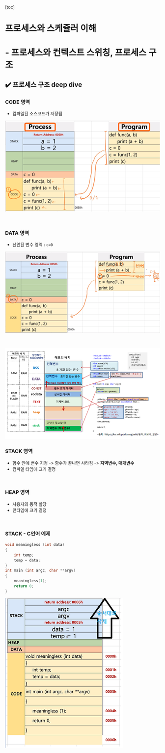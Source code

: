 [toc]

# 프로세스와 스케쥴러 이해 

# - 프로세스와 컨텍스트 스위칭, 프로세스 구조

## :heavy_check_mark: 프로세스 구조 deep dive

### CODE 영역

- 컴파일된 소스코드가 저장됨

![image-20210220014956368](assets/image-20210220014956368.png)

<br>

### DATA 영역

- 선언된 변수 영역 : `c=0`

![image-20210220015102483](assets/image-20210220015102483.png)

<br>

![image-20210220022118460](assets/image-20210220022118460.png)

### STACK 영역

- 함수 안에 변수 지정 -> 함수가 끝나면 사라짐 -> **지역변수, 매개변수**
- 컴파일 타임에 크기 결정



<br>

### HEAP 영역

- 사용자의 동적 할당
- 런타임에 크기 결정

<br>



### STACK - C언어 예제

```c
void meaningless (int data)
{
    int temp;
    temp = data;
}
int main (int argc, char **argv)
{
    meaningless(1);
    return 0;
}
```

![image-20210220022756572](assets/image-20210220022756572.png)




